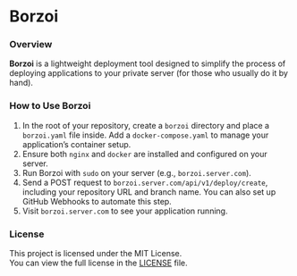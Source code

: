 # Borzoi

### Overview

**Borzoi** is a lightweight deployment tool designed to simplify the process of deploying applications to your private server (for those who usually do it by hand).

### How to Use Borzoi

1. In the root of your repository, create a `borzoi` directory and place a `borzoi.yaml` file inside. Add a `docker-compose.yaml` to manage your application’s container setup.
2. Ensure both `nginx` and `docker` are installed and configured on your server.
3. Run Borzoi with `sudo` on your server (e.g., `borzoi.server.com`).
4. Send a POST request to `borzoi.server.com/api/v1/deploy/create`, including your repository URL and branch name. You can also set up GitHub Webhooks to automate this step.
5. Visit `borzoi.server.com` to see your application running.

### License

This project is licensed under the MIT License.  
You can view the full license in the [LICENSE](./LICENSE) file.
